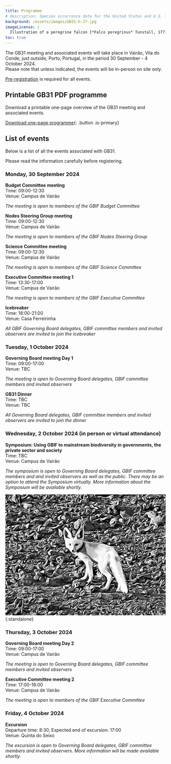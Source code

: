 ```yaml
---
title: Programme
# description: Species occurrence data for the United States and U.S. Territories.
background: /assets/images/GB31-h-17.jpg
imageLicense: |
  Illustration of a peregrine falcon [*Falco peregrinus* Tunstall, 1771](https://www.gbif.org/species/2481047) from The birds of Shakespeare. Glasgow: James Maclehose and sons, 1916. Via [flickr](https://flic.kr/p/2m6MZjC)
toc: true
---
```


The GB31 meeting and associated events will take place in Vairão, Vila do Conde, just outside, Porto, Portugal, in the period 30 September - 4 October 2024.   
Please note that unless indicated, the events will be in-person on site only. 

[Pre-registration](/registration) is required for all events. 


## Printable GB31 PDF programme

Download a printable one-page overview of the GB31 meeting and associated events.

[Download one-page programme](/assets/documents/programme.pdf){: .button .is-primary}

## List of events
Below is a list of all the events associated with GB31. 

Please read the information carefully before registering.

### Monday, 30 September 2024

**Budget Committee meeting**  
Time: 09:00-12:30   
Venue: Campus de Vairão   

*The meeting is open to members of the GBIF Budget Committee*

**Nodes Steering Group meeting**  
Time: 09:00-12:30   
Venue: Campus de Vairão 

*The meeting is open to members of the GBIF Nodes Steering Group*

**Science Committee meeting**  
Time: 09:00-12:30   
Venue: Campus de Vairão   

*The meeting is open to members of the GBIF Science Committee*

**Executive Committee meeting 1**  
Time: 13:30-17:00  
Venue: Campus de Vairão    

*The meeting is open to members of the GBIF Executive Committee*

**Icebreaker**   
Time: 18:00-21:00   
Venue: Casa Ferreirinha  

*All GBIF Governing Board delegates, GBIF committee members and invited observers are invited to join the Icebreaker*

### Tuesday, 1 October 2024
**Governing Board meeting Day 1**  
Time: 09:00-17:00   
Venue: TBC  

*The meeting is open to Governing Board delegates, GBIF committee members and invited observers*

**GB31 Dinner**      
Time: TBC   
Venue: TBC  

*All Governing Board delegates, GBIF committee members and invited observers are invited to join the dinner*

### Wednesday, 2 October 2024 (in person or virtual attendance)
**Symposium: Using GBIF to mainstream biodiversity in governments, the private sector and society**    
Time: TBC   
Venue: Campus de Vairão  

*The symposium is open to Governing Board delegates, GBIF committee members and and invited observers as well as the public. There may be an option to attend the Symposium virtually. More information about the Symposium will be available shortly.*  

![Abstract drawing Vulpes by <a href="mailto:andre.vicente.liz@cibio.up.pt">Andre Vicente Liz</a>](/assets/images/vulpes.png){:standalone}

### Thursday, 3 October 2024
**Governing Board meeting Day 2**  
Time: 09:00-17:00   
Venue: Campus de Vairão  

*The meeting is open to Governing Board delegates, GBIF committee members and invited observers* 

**Executive Committee meeting 2**  
Time: 17:00-18:00   
Venue: Campus de Vairão  

*The meeting is open to members of the GBIF Executive Committee* 

### Friday, 4 October 2024
**Excursion**  
Departure time: 8:30, Expected end of excursion: 17:00   
Venue: Quinta do Seixo  

*The excursion is open to Governing Board delegates, GBIF committee members and invited observers. More information will be made available shortly.*  



